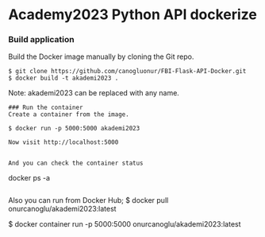# Academy2023 Python API dockerize

### Build application
Build the Docker image manually by cloning the Git repo.
```
$ git clone https://github.com/canogluonur/FBI-Flask-API-Docker.git
$ docker build -t akademi2023 .
```
Note: akademi2023 can be replaced with any name.
```
### Run the container
Create a container from the image.
```
```
$ docker run -p 5000:5000 akademi2023 
```
```
Now visit http://localhost:5000


And you can check the container status
```
docker ps -a 
```

```
Also you can run from Docker Hub;
$ docker pull onurcanoglu/akademi2023:latest

$ docker container run -p 5000:5000 onurcanoglu/akademi2023:latest
```


